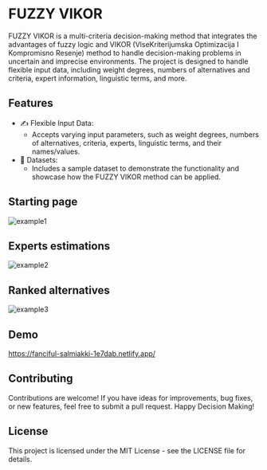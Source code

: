 # FUZZY VIKOR

FUZZY VIKOR is a multi-criteria decision-making method that integrates the advantages of fuzzy logic and VIKOR (VlseKriterijumska Optimizacija I Kompromisno Resenje) method to handle decision-making problems in uncertain and imprecise environments. The project is designed to handle flexible input data, including weight degrees, numbers of alternatives and criteria, expert information, linguistic terms, and more.

## Features

   - ✍️ Flexible Input Data:
      - Accepts varying input parameters, such as weight degrees, numbers of alternatives, criteria, experts, linguistic terms, and their names/values.
   - 💾 Datasets:
      - Includes a sample dataset to demonstrate the functionality and showcase how the FUZZY VIKOR method can be applied.

## Starting  page
![example1](https://github.com/serhiidankovych/fuzzy-vikor/assets/90717067/837ceb62-d3ab-4050-9973-b195ba692f3f)

## Experts estimations
![example2](https://github.com/serhiidankovych/fuzzy-vikor/assets/90717067/ea495161-73c6-4f59-9e26-d4c6db8edff9)

## Ranked alternatives
![example3](https://github.com/serhiidankovych/fuzzy-vikor/assets/90717067/d8bb1d0e-dc1c-43a8-8f30-2feb99d94dd5)

## Demo
https://fanciful-salmiakki-1e7dab.netlify.app/

## Contributing

Contributions are welcome! If you have ideas for improvements, bug fixes, or new features, feel free to submit a pull request.
Happy Decision Making!

## License

This project is licensed under the MIT License - see the LICENSE file for details.


